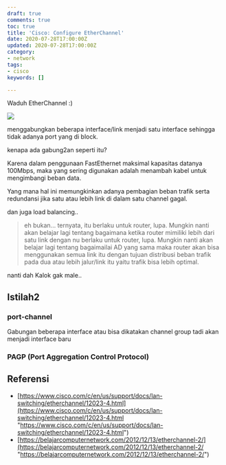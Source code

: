 ```yaml
---
draft: true
comments: true
toc: true
title: 'Cisco: Configure EtherChannel'
date: 2020-07-28T17:00:00Z
updated: 2020-07-28T17:00:00Z
category:
- network
tags:
- cisco
keywords: []

---
```

Waduh EtherChannel :)

![](/images/ccnaccnplinx-com-etherchannel-port-options00001.jpg)

menggabungkan beberapa interface/link menjadi satu interface sehingga tidak adanya port yang di block.

kenapa ada gabung2an seperti itu?

Karena dalam penggunaan FastEthernet maksimal kapasitas datanya 100Mbps, maka yang sering digunakan adalah menambah kabel untuk mengimbangi beban data.

Yang mana hal ini memungkinkan adanya pembagian beban trafik serta redundansi jika satu atau lebih link di dalam satu channel gagal. 

dan juga load balancing..

> eh bukan... ternyata, itu berlaku untuk router, lupa. Mungkin nanti akan belajar lagi tentang bagaimana  ketika router mimiliki lebih dari satu link dengan nu berlaku untuk router, lupa. Mungkin nanti akan belajar lagi tentang bagaimailai AD yang sama maka router akan bisa menggunakan semua link itu dengan tujuan distribusi beban trafik pada dua atau lebih jalur/link itu yaitu trafik bisa lebih optimal.

nanti dah Kalok gak male..

## Istilah2

### port-channel

Gabungan beberapa interface atau bisa dikatakan channel group tadi akan menjadi interface baru

### PAGP (Port Aggregation Control Protocol)

## Referensi

* [https://www.cisco.com/c/en/us/support/docs/lan-switching/etherchannel/12023-4.html](https://www.cisco.com/c/en/us/support/docs/lan-switching/etherchannel/12023-4.html "https://www.cisco.com/c/en/us/support/docs/lan-switching/etherchannel/12023-4.html")
* [https://belajarcomputernetwork.com/2012/12/13/etherchannel-2/](https://belajarcomputernetwork.com/2012/12/13/etherchannel-2/ "https://belajarcomputernetwork.com/2012/12/13/etherchannel-2/")